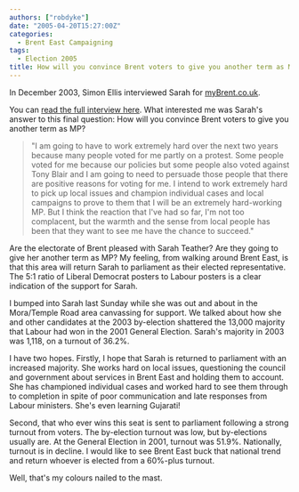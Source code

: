 ```yaml
---
authors: ["robdyke"]
date: "2005-04-20T15:27:00Z"
categories:
  - Brent East Campaigning
tags:
  - Election 2005
title: How will you convince Brent voters to give you another term as MP?
---
```

In December 2003, Simon Ellis interviewed Sarah for [myBrent.co.uk](http://www.mybrent.co.uk/).

You can [read the full interview here](http://www.mybrent.co.uk/brent/community-sarah-teather.htm). What interested me was Sarah's answer to this final question: How will you convince Brent voters to give you another term as MP?

> "I am going to have to work extremely hard over the next two years because many people voted for me partly on a protest. Some people voted for me because our policies but some people also voted against Tony Blair and I am going to need to persuade those people that there are positive reasons for voting for me. I intend to work extremely hard to pick up local issues and champion individual cases and local campaigns to prove to them that I will be an extremely hard-working MP. But I think the reaction that I've had so far, I'm not too complacent, but the warmth and the sense from local people has been that they want to see me have the chance to succeed."

Are the electorate of Brent pleased with Sarah Teather? Are they going to give her another term as MP? My feeling, from walking around Brent East, is that this area will return Sarah to parliament as their elected representative. The 5:1 ratio of Liberal Democrat posters to Labour posters is a clear indication of the support for Sarah.

I bumped into Sarah last Sunday while she was out and about in the Mora/Temple Road area canvassing for support. We talked about how she and other candidates at the 2003 by-election shattered the 13,000 majority that Labour had won in the 2001 General Election. Sarah's majority in 2003 was 1,118, on a turnout of 36.2%.

I have two hopes. Firstly, I hope that Sarah is returned to parliament with an increased majority. She works hard on local issues, questioning the council and government about services in Brent East and holding them to account. She has championed individual cases and worked hard to see them through to completion in spite of poor communication and late responses from Labour ministers. She's even learning Gujarati!

Second, that who ever wins this seat is sent to parliament following a strong turnout from voters. The by-election turnout was low, but by-elections usually are. At the General Election in 2001, turnout was 51.9%. Nationally, turnout is in decline. I would like to see Brent East buck that national trend and return whoever is elected from a 60%-plus turnout.

Well, that's my colours nailed to the mast.
